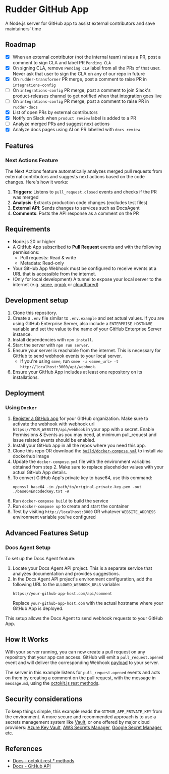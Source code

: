# Rudder GitHub App

A Node.js server for GitHub app to assist external contributors and save maintainers' time

## Roadmap

- [x] When an external contributor (not the internal team) raises a PR, post a comment to sign CLA and label PR `Pending CLA`
- [x] On signing CLA, remove `Pending CLA` label from all the PRs of that user. Never ask that user to sign the CLA on any of our repo in future
- [x] On `rudder-transformer` PR merge, post a comment to raise PR in `integrations-config`
- [ ] On `integrations-config` PR merge, post a comment to join Slack's product-releases channel to get notified when that integration goes live
- [ ] On `integrations-config` PR merge, post a comment to raise PR in `rudder-docs`
- [x] List of open PRs by external contributors
- [x] Notify on Slack when `product review` label is added to a PR
- [ ] Analyze merged PRs and suggest next actions
- [x] Analyze docs pages using AI on PR labelled with `docs review`

## Features

### Next Actions Feature

The Next Actions feature automatically analyzes merged pull requests from external contributors and suggests next actions based on the code changes. Here's how it works:

1. **Triggers**: Listens to `pull_request.closed` events and checks if the PR was merged
2. **Analysis**: Extracts production code changes (excludes test files)
3. **External API**: Sends changes to services such as DocsAgent
4. **Comments**: Posts the API response as a comment on the PR

## Requirements

- Node.js 20 or higher
- A GitHub App subscribed to **Pull Request** events and with the following permissions:
  - Pull requests: Read & write
  - Metadata: Read-only
- Your GitHub App Webhook must be configured to receive events at a URL that is accessible from the internet.
- (Only for local development) A tunnel to expose your local server to the internet (e.g. [smee](https://smee.io/), [ngrok](https://ngrok.com/) or [cloudflared](https://developers.cloudflare.com/cloudflare-one/connections/connect-apps/install-and-setup/tunnel-guide/local/))

## Development setup

1. Clone this repository.
2. Create a `.env` file similar to `.env.example` and set actual values. If you are using GitHub Enterprise Server, also include a `ENTERPRISE_HOSTNAME` variable and set the value to the name of your GitHub Enterprise Server instance.
3. Install dependencies with `npm install`.
4. Start the server with `npm run server`.
5. Ensure your server is reachable from the internet. This is necessary for GitHub to send webhook events to your local server.
    - If you're using `smee`, run `smee -u <smee_url> -t http://localhost:3000/api/webhook`.
6. Ensure your GitHub App includes at least one repository on its installations.

## Deployment

### Using `Docker`

1. [Register a GitHub app](https://docs.github.com/en/apps/creating-github-apps/registering-a-github-app/registering-a-github-app) for your GitHub organization. Make sure to activate the webhook with webhook url `https://YOUR_WEBSITE/api/webhook` in your app with a secret. Enable Permissions & Events as you may need, at minimum pull_request and issue related events should be enabled.
2. Install your GitHub app in all the repos where you need this app.
3. Clone this repo OR download the [`build/docker-compose.yml`](./build/docker-compose.yml) to install via dockerhub image
4. Update the `docker-compose.yml` file with the environment variables obtained from step 2. Make sure to replace placeholder values with your actual GitHub App details.
5. To convert GitHub App's private key to base64, use this command:
   ```
   openssl base64 -in /path/to/original-private-key.pem -out ./base64EncodedKey.txt -A
   ```
6. Run `docker-compose build` to build the service
7. Run `docker-compose up` to create and start the container
8. Test by visiting `http://localhost:3000` OR whatever `WEBSITE_ADDRESS` environment variable you've configured

## Advanced Features Setup

### Docs Agent Setup

To set up the Docs Agent feature:

1. Locate your Docs Agent API project. This is a separate service that analyzes documentation and provides suggestions.
2. In the Docs Agent API project's environment configuration, add the following URL to the `ALLOWED_WEBHOOK_URLS` variable:
   ```
   https://your-github-app-host.com/api/comment
   ```
   Replace `your-github-app-host.com` with the actual hostname where your GitHub App is deployed.

This setup allows the Docs Agent to send webhook requests to your GitHub App.

## How It Works

With your server running, you can now create a pull request on any repository that
your app can access. GitHub will emit a `pull_request.opened` event and will deliver
the corresponding Webhook [payload](https://docs.github.com/webhooks-and-events/webhooks/webhook-events-and-payloads#pull_request) to your server.

The server in this example listens for `pull_request.opened` events and acts on
them by creating a comment on the pull request, with the message in `message.md`,
using the [octokit.js rest methods](https://github.com/octokit/octokit.js#octokitrest-endpoint-methods).

## Security considerations

To keep things simple, this example reads the `GITHUB_APP_PRIVATE_KEY` from the
environment. A more secure and recommended approach is to use a secrets management system
like [Vault](https://www.vaultproject.io/use-cases/key-management), or one offered
by major cloud providers:
[Azure Key Vault](https://learn.microsoft.com/en-us/azure/key-vault/secrets/quick-create-node?tabs=windows),
[AWS Secrets Manager](https://docs.aws.amazon.com/AWSJavaScriptSDK/v3/latest/clients/client-secrets-manager/),
[Google Secret Manager](https://cloud.google.com/nodejs/docs/reference/secret-manager/latest),
etc.

## References

- [Docs - octokit.rest.* methods](https://github.com/octokit/plugin-rest-endpoint-methods.js/tree/main/docs)
- [Docs - GitHub API](https://docs.github.com/en/rest)